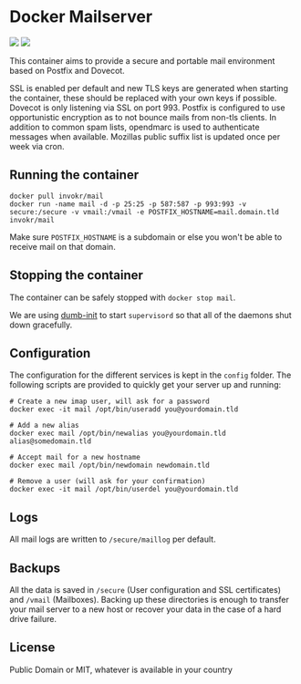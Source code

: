 Docker Mailserver
=================

![](https://badge.imagelayers.io/invokr/mail:latest.svg)
![](https://img.shields.io/docker/pulls/invokr/mail.svg)

This container aims to provide a secure and portable mail environment based on Postfix and Dovecot.

SSL is enabled per default and new TLS keys are generated when starting the container,
these should be replaced with your own keys if possible.
Dovecot is only listening via SSL on port 993. Postfix is configured to use
opportunistic encryption as to not bounce mails from non-tls clients.
In addition to common spam lists, opendmarc is used to authenticate messages when
available. Mozillas public suffix list is updated once per week via cron.

Running the container
----------------------

    docker pull invokr/mail
    docker run -name mail -d -p 25:25 -p 587:587 -p 993:993 -v secure:/secure -v vmail:/vmail -e POSTFIX_HOSTNAME=mail.domain.tld invokr/mail

Make sure `POSTFIX_HOSTNAME` is a subdomain or else you won't be able to receive mail on that domain.

Stopping the container
----------------------

The container can be safely stopped with `docker stop mail`.

We are using [dumb-init](https://github.com/Yelp/dumb-init) to start `supervisord`
so that all of the daemons shut down gracefully.

Configuration
-------------

The configuration for the different services is kept in the `config` folder.
The following scripts are provided to quickly get your server up and running:

    # Create a new imap user, will ask for a password
    docker exec -it mail /opt/bin/useradd you@yourdomain.tld

    # Add a new alias
    docker exec mail /opt/bin/newalias you@yourdomain.tld alias@somedomain.tld

    # Accept mail for a new hostname
    docker exec mail /opt/bin/newdomain newdomain.tld

    # Remove a user (will ask for your confirmation)
    docker exec -it mail /opt/bin/userdel you@yourdomain.tld

Logs
----

All mail logs are written to `/secure/maillog` per default.

Backups
-------

All the data is saved in `/secure` (User configuration and SSL certificates) and
`/vmail` (Mailboxes). Backing up these directories is enough to transfer your mail
server to a new host or recover your data in the case of a hard drive failure.

License
-------

Public Domain or MIT, whatever is available in your country
